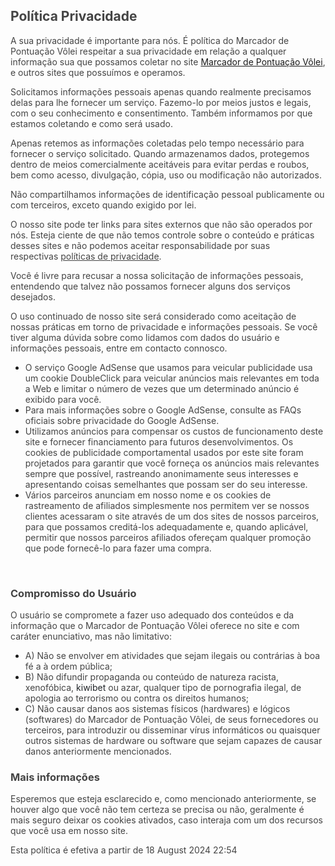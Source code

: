 <h2><span style="color: rgb(68, 68, 68);">Política Privacidade</span></h2><p><span style="color: rgb(68, 68, 68);">A sua privacidade é importante para nós. É política do Marcador de Pontuação Vôlei respeitar a sua privacidade em relação a qualquer informação sua que possamos coletar no site <a href="Marcador de Pontuação Vôlei">Marcador de Pontuação Vôlei</a>, e outros sites que possuímos e operamos.</span></p><p><span style="color: rgb(68, 68, 68);">Solicitamos informações pessoais apenas quando realmente precisamos delas para lhe fornecer um serviço. Fazemo-lo por meios justos e legais, com o seu conhecimento e consentimento. Também informamos por que estamos coletando e como será usado.</span></p><p><span style="color: rgb(68, 68, 68);">Apenas retemos as informações coletadas pelo tempo necessário para fornecer o serviço solicitado. Quando armazenamos dados, protegemos dentro de meios comercialmente aceitáveis ​​para evitar perdas e roubos, bem como acesso, divulgação, cópia, uso ou modificação não autorizados.</span></p><p><span style="color: rgb(68, 68, 68);">Não compartilhamos informações de identificação pessoal publicamente ou com terceiros, exceto quando exigido por lei.</span></p><p><span style="color: rgb(68, 68, 68);">O nosso site pode ter links para sites externos que não são operados por nós. Esteja ciente de que não temos controle sobre o conteúdo e práticas desses sites e não podemos aceitar responsabilidade por suas respectivas&nbsp;</span><a href="https://politicaprivacidade.com/" rel="noopener noreferrer" target="_blank" style="background-color: transparent; color: rgb(68, 68, 68);">políticas de privacidade</a><span style="color: rgb(68, 68, 68);">.</span></p><p><span style="color: rgb(68, 68, 68);">Você é livre para recusar a nossa solicitação de informações pessoais, entendendo que talvez não possamos fornecer alguns dos serviços desejados.</span></p><p><span style="color: rgb(68, 68, 68);">O uso continuado de nosso site será considerado como aceitação de nossas práticas em torno de privacidade e informações pessoais. Se você tiver alguma dúvida sobre como lidamos com dados do usuário e informações pessoais, entre em contacto connosco.</span></p><p><span style="color: rgb(68, 68, 68);"><ul><li><span style="color: rgb(68, 68, 68);">O serviço Google AdSense que usamos para veicular publicidade usa um cookie DoubleClick para veicular anúncios mais relevantes em toda a Web e limitar o número de vezes que um determinado anúncio é exibido para você.</span></li><li><span style="color: rgb(68, 68, 68);">Para mais informações sobre o Google AdSense, consulte as FAQs oficiais sobre privacidade do Google AdSense.</span></li><li><span style="color: rgb(68, 68, 68);">Utilizamos anúncios para compensar os custos de funcionamento deste site e fornecer financiamento para futuros desenvolvimentos. Os cookies de publicidade comportamental usados ​​por este site foram projetados para garantir que você forneça os anúncios mais relevantes sempre que possível, rastreando anonimamente seus interesses e apresentando coisas semelhantes que possam ser do seu interesse.</span></li><li><span style="color: rgb(68, 68, 68);">Vários parceiros anunciam em nosso nome e os cookies de rastreamento de afiliados simplesmente nos permitem ver se nossos clientes acessaram o site através de um dos sites de nossos parceiros, para que possamos creditá-los adequadamente e, quando aplicável, permitir que nossos parceiros afiliados ofereçam qualquer promoção que pode fornecê-lo para fazer uma compra.</span></li></ul><p><br></p></span></p><h3><span style="color: rgb(68, 68, 68);">Compromisso do Usuário</span></h3><p><span style="color: rgb(68, 68, 68);">O usuário se compromete a fazer uso adequado dos conteúdos e da informação que o Marcador de Pontuação Vôlei oferece no site e com caráter enunciativo, mas não limitativo:</span></p><ul><li><span style="color: rgb(68, 68, 68);">A) Não se envolver em atividades que sejam ilegais ou contrárias à boa fé a à ordem pública;</span></li><li><span style="color: rgb(68, 68, 68);">B) Não difundir propaganda ou conteúdo de natureza racista, xenofóbica, </span><span style="color: rgb(33, 37, 41);"><a href='https://kiwibet.br.com' style='color:inherit !important; text-decoration: none !important; font-size: inherit !important;'>kiwibet</a></span><span style="color: rgb(68, 68, 68);"> ou azar, qualquer tipo de pornografia ilegal, de apologia ao terrorismo ou contra os direitos humanos;</span></li><li><span style="color: rgb(68, 68, 68);">C) Não causar danos aos sistemas físicos (hardwares) e lógicos (softwares) do Marcador de Pontuação Vôlei, de seus fornecedores ou terceiros, para introduzir ou disseminar vírus informáticos ou quaisquer outros sistemas de hardware ou software que sejam capazes de causar danos anteriormente mencionados.</span></li></ul><h3><span style="color: rgb(68, 68, 68);">Mais informações</span></h3><p><span style="color: rgb(68, 68, 68);">Esperemos que esteja esclarecido e, como mencionado anteriormente, se houver algo que você não tem certeza se precisa ou não, geralmente é mais seguro deixar os cookies ativados, caso interaja com um dos recursos que você usa em nosso site.</span></p><p><span style="color: rgb(68, 68, 68);">Esta política é efetiva a partir de&nbsp;18 August 2024 22:54</span></p>

